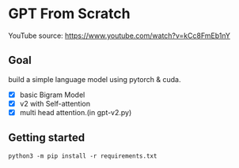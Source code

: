 # GPT From Scratch

YouTube source: https://www.youtube.com/watch?v=kCc8FmEb1nY

## Goal

build a simple language model using pytorch & cuda.

- [x] basic Bigram Model
- [x] v2 with Self-attention
- [x] multi head attention.(in gpt-v2.py)

## Getting started

```
python3 -m pip install -r requirements.txt
```
